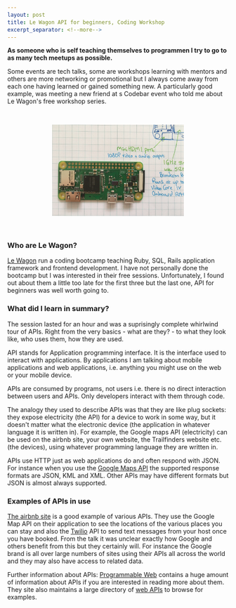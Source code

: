 ```yaml
---
layout: post
title: Le Wagon API for beginners, Coding Workshop
excerpt_separator: <!--more-->
---
```


**As someone who is self teaching themselves to programmen I try to go to as many tech meetups as possible.**  

Some events are tech talks, some are workshops learning with mentors and others are more networking or promotional but I always come away from each one having learned or gained something new. A particularly good example, was meeting a new friend at s Codebar event who told me about Le Wagon's free workshop series.
<!--more-->

<br>
<p align="center"><img src="/images/1-2-3-RP/RP-closeup.jpeg"
     alt="Raspberry Pi" width="300px" /></p>
<br>

### Who are Le Wagon?

<a href="https://www.lewagon.com/">Le Wagon</a> run a coding bootcamp teaching Ruby, SQL, Rails application framework and frontend development. I have not personally done the bootcamp but I was interested in their free sessions. Unfortunately, I found out about them a little too late for the first three but the last one, API for beginners was well worth going to.

### What did I learn in summary?

The session lasted for an hour and was a suprisingly complete whirlwind tour of APIs. Right from the very basics - what are they? - to what they look like, who uses them, how they are used.

API stands for Application programming interface. It is the interface used to interact with applications. By applications I am talking about mobile applications and web applications, i.e. anything you might use on the web or your mobile device.

APIs are consumed by programs, not users i.e. there is no direct interaction between users and APIs. Only developers interact with them through code.

The analogy they used to describe APIs was that they are like plug sockets: they expose electricity (the API) for a device to work in some way, but it doesn't matter what the electronic device (the application in whatever language it is written in). For example, the Google maps API (electricity) can be used on the airbnb site, your own website, the Trailfinders website etc. (the devices), using whatever programming language they are written in.

APIs use HTTP just as web applications do and often respond with JSON. For instance when you use the <a href="https://developers.google.com/maps/documentation/">Google Maps API</a> the supported response formats are JSON, KML and XML. Other APIs may have different formats but JSON is almost always supported.

### Examples of APIs in use

<a href="https://www.airbnb.co.uk/s/London/homes?refinement_paths%5B%5D=%2Fhomes&place_id=ChIJdd4hrwug2EcRmSrV3Vo6llI&query=London&allow_override%5B%5D=&s_tag=ycZWYOqn">The airbnb site</a> is a good example of various APIs. They use the Google Map API on their application to see the locations of the various places you can stay and also the <a href="https://www.twilio.com/">Twilio</a> API to send text messages from your host once you have booked. From the talk it was unclear exactly how Google and others benefit from this but they certainly will. For instance the Google brand is all over large numbers of sites using their APIs all across the world and they may also have access to related data. 


Further information about APIs:
<a href="https://www.programmableweb.com/">Programmable Web</a> contains a huge amount of information about APIs if you are interested in reading more about them. They site also maintains a large directory of <a href="https://www.programmableweb.com/category/all/apis">web APIs</a> to browse for examples.








